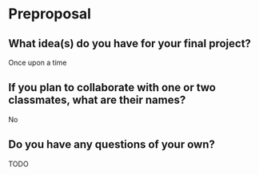 # Preproposal

## What idea(s) do you have for your final project?

Once upon a time

## If you plan to collaborate with one or two classmates, what are their names?

No

## Do you have any questions of your own?

TODO
